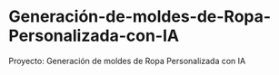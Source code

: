# Generación-de-moldes-de-Ropa-Personalizada-con-IA
Proyecto: Generación de moldes de Ropa Personalizada con IA
